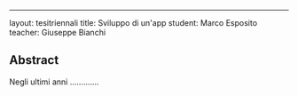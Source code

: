 ---
layout: tesitriennali
title: Sviluppo di un'app 
student: Marco Esposito
teacher: Giuseppe Bianchi


## Abstract

Negli ultimi anni .............

